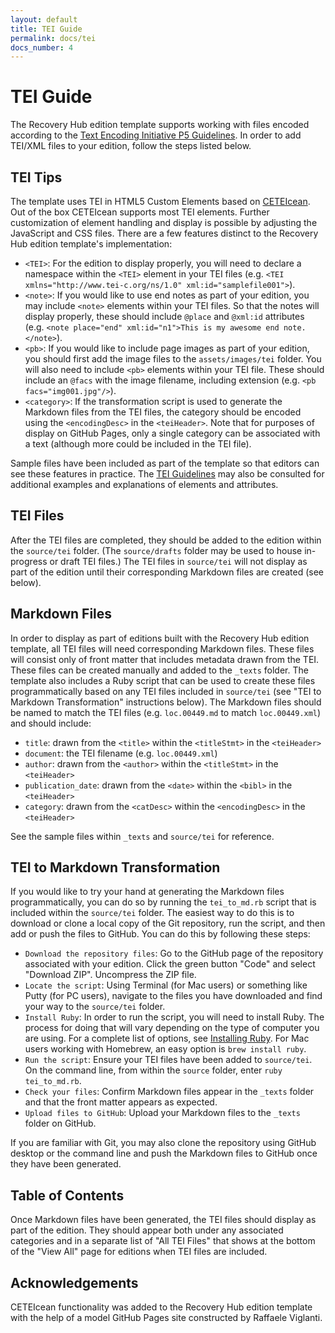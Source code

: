 ```yaml
---
layout: default
title: TEI Guide
permalink: docs/tei
docs_number: 4
---
```


# TEI Guide

The Recovery Hub edition template supports working with files encoded according to the [Text Encoding Initiative P5 Guidelines](https://tei-c.org/guidelines/). In order to add TEI/XML files to your edition, follow the steps listed below. 

## TEI Tips

The template uses TEI in HTML5 Custom Elements based on [CETEIcean](https://github.com/TEIC/CETEIcean). Out of the box CETEIcean supports most TEI elements. Further customization of element handling and display is possible by adjusting the JavaScript and CSS files. There are a few features distinct to the Recovery Hub edition template's implementation: 

- `<TEI>`: For the edition to display properly, you will need to declare a namespace within the `<TEI>` element in your TEI files (e.g. `<TEI xmlns="http://www.tei-c.org/ns/1.0" xml:id="samplefile001">`).
- `<note>`: If you would like to use end notes as part of your edition, you may include `<note>` elements within your TEI files. So that the notes will display properly, these should include `@place` and `@xml:id` attributes (e.g. `<note place="end" xml:id="n1">This is my awesome end note.</note>`). 
- `<pb>`: If you would like to include page images as part of your edition, you should first add the image files to the `assets/images/tei` folder. You will also need to include `<pb>` elements within your TEI file. These should include an `@facs` with the image filename, including extension (e.g. `<pb facs="img001.jpg"/>`). 
- `<category>`: If the transformation script is used to generate the Markdown files from the TEI files, the category should be encoded using the `<encodingDesc>` in the `<teiHeader>`. Note that for purposes of display on GitHub Pages, only a single category can be associated with a text (although more could be included in the TEI file). 

Sample files have been included as part of the template so that editors can see these features in practice. The [TEI Guidelines](https://tei-c.org/guidelines/) may also be consulted for additional examples and explanations of elements and attributes. 

## TEI Files

After the TEI files are completed, they should be added to the edition within the `source/tei` folder. (The `source/drafts` folder may be used to house in-progress or draft TEI files.) The TEI files in `source/tei` will not display as part of the edition until their corresponding Markdown files are created (see below).

## Markdown Files

In order to display as part of editions built with the Recovery Hub edition template, all TEI files will need corresponding Markdown files. These files will consist only of front matter that includes metadata drawn from the TEI. These files can be created manually and added to the `_texts` folder. The template also includes a Ruby script that can be used to create these files programmatically based on any TEI files included in `source/tei` (see "TEI to Markdown Transformation" instructions below). The Markdown files should be named to match the TEI files (e.g. `loc.00449.md` to match `loc.00449.xml`) and should include: 
- `title`: drawn from the `<title>` within the `<titleStmt>` in the `<teiHeader>`
- `document`: the TEI filename (e.g. `loc.00449.xml`)
- `author`: drawn from the `<author>` within the `<titleStmt>` in the `<teiHeader>`
- `publication_date`: drawn from the `<date>` within the `<bibl>` in the `<teiHeader>`
- `category`: drawn from the `<catDesc>` within the `<encodingDesc>` in the `<teiHeader>`

See the sample files within `_texts` and `source/tei` for reference.

## TEI to Markdown Transformation

If you would like to try your hand at generating the Markdown files programmatically, you can do so by running the `tei_to_md.rb` script that is included within the `source/tei` folder. The easiest way to do this is to download or clone a local copy of the Git repository, run the script, and then add or push the files to GitHub. You can do this by following these steps: 

- `Download the repository files`: Go to the GitHub page of the repository associated with your edition. Click the green button "Code" and select "Download ZIP". Uncompress the ZIP file. 
- `Locate the script`: Using Terminal (for Mac users) or something like Putty (for PC users), navigate to the files you have downloaded and find your way to the `source/tei` folder. 
- `Install Ruby`: In order to run the script, you will need to install Ruby. The process for doing that will vary depending on the type of computer you are using. For a complete list of options, see [Installing Ruby](https://www.ruby-lang.org/en/documentation/installation/). For Mac users working with Homebrew, an easy option is `brew install ruby`. 
- `Run the script`: Ensure your TEI files have been added to `source/tei`. On the command line, from within the `source` folder, enter `ruby tei_to_md.rb`. 
- `Check your files`: Confirm Markdown files appear in the `_texts` folder and that the front matter appears as expected. 
- `Upload files to GitHub`: Upload your Markdown files to the `_texts` folder on GitHub.

If you are familiar with Git, you may also clone the repository using GitHub desktop or the command line and push the Markdown files to GitHub once they have been generated. 

## Table of Contents

Once Markdown files have been generated, the TEI files should display as part of the edition. They should appear both under any associated categories and in a separate list of "All TEI Files" that shows at the bottom of the "View All" page for editions when TEI files are included. 

## Acknowledgements

CETEIcean functionality was added to the Recovery Hub edition template with the help of a model GitHub Pages site constructed by Raffaele Viglanti. 